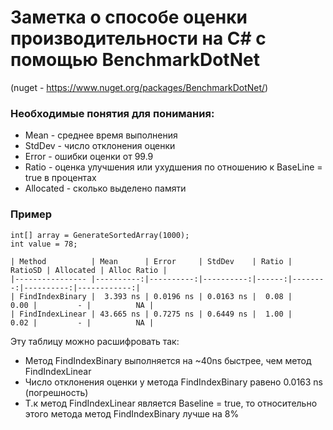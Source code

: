 # Заметка о способе оценки производительности на C# с помощью BenchmarkDotNet
(nuget - https://www.nuget.org/packages/BenchmarkDotNet/)<br/>

### Необходимые понятия для понимания:
- Mean - среднее время выполнения
- StdDev - число отклонения оценки
- Error - ошибки оценки от 99.9
- Ratio - оценка улучшения или ухудшения по отношению к BaseLine = true в процентах
- Allocated - сколько выделено памяти


### Пример

```
int[] array = GenerateSortedArray(1000);
int value = 78;

| Method          | Mean      | Error     | StdDev    | Ratio | RatioSD | Allocated | Alloc Ratio |
|---------------- |----------:|----------:|----------:|------:|--------:|----------:|------------:|
| FindIndexBinary |  3.393 ns | 0.0196 ns | 0.0163 ns |  0.08 |    0.00 |         - |          NA |
| FindIndexLinear | 43.665 ns | 0.7275 ns | 0.6449 ns |  1.00 |    0.02 |         - |          NA |
```

Эту таблицу можно расшифровать так:
- Метод FindIndexBinary выполняется на ~40ns быстрее, чем метод FindIndexLinear
- Число отклонения оценки у метода FindIndexBinary равено 0.0163 ns (погрешность)
- Т.к метод FindIndexLinear является Baseline = true, то относительно этого метода метод FindIndexBinary лучше на 8%
